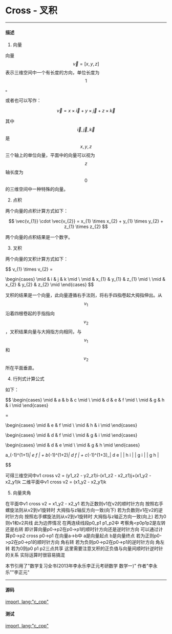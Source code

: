 # Cross - 叉积

--------

#### 描述

1. 向量

向量$$ \vec{v} = [x, y, z] $$表示三维空间中一个有长度的方向，单位长度为$$ 1 $$。

或者也可以写作：

$$
\vec{v} = x \times \vec{i} + y \times \vec{j} + z \times \vec{k}
$$

其中$$ \vec{i}, \vec{j}, \vec{k} $$是$$ x, y, z $$三个轴上的单位向量，平面中的向量可以视为$$ z $$轴长度为$$ 0 $$的三维空间中一种特殊的向量。

2. 点积

两个向量的点积计算方式如下：

$$
\vec{v_{1}} \cdot \vec{v_{2}} = x_{1} \times x_{2} + y_{1} \times y_{2} + z_{1} \times z_{2}
$$

两个向量的点积结果是一个数字。

3. 叉积

两个向量的叉积计算方式如下：

$$
v_{1} \times v_{2} =

\begin{cases}
\mid    &   i       &   j       &   k       \mid    \\
\mid    &   x_{1}   &   y_{1}   &   z_{1}   \mid    \\
\mid    &   x_{2}   &   y_{2}   &   z_{2}   \mid
\end{cases}
$$

叉积的结果是一个向量，此向量遵循右手法则，将右手四指卷起大拇指伸出。从$$ v_{1} $$沿着四根卷起的手指指向$$ v_{2} $$，叉积结果向量与大拇指方向相同，与$$ v_{1} $$和$$ v_{2} $$所在平面垂直。

4. 行列式计算公式

如下：

$$
\begin{cases}
\mid    &   a   &   b   &   c   \mid    \\
\mid    &   d   &   e   &   f   \mid    \\
\mid    &   g   &   h   &   i   \mid
\end{cases}

=

\begin{cases}
\mid    &   e   &   f   \mid    \\
\mid    &   h   &   i   \mid
\end{cases}


\begin{cases}
\mid    &   d   &   f   \mid    \\
\mid    &   g   &   i   \mid
\end{cases}


\begin{cases}
\mid    &   d   &   e   \mid    \\
\mid    &   g   &   h   \mid
\end{cases}


a_(-1)^(1+1)_| e f | + b_(-1)^(1+2)_| d f | + c_(-1)^(1+3)_| d e |
             | h i |                | g i |                | g h |

$$

可得三维空间中v1 cross v2 = (y1_z2 - y2_z1)i-(x1_z2 - x2_z1)j+(x1_y2 - x2_y1)k
二维平面中v1 cross v2 = (x1_y2 - x2_y1)k

5.  向量夹角

在平面中v1 cross v2 = x1_y2 - x2_y1
若为正数则v1在v2的顺时针方向 按照右手螺旋法则从v2到v1旋转时 大拇指与z轴反方向一致(向下)
若为负数则v1在v2的逆时针方向 按照右手螺旋法则从v2到v1旋转时 大拇指与z轴正方向一致(向上)
若为0则v1和v2共线 此为边界情况
在两连续线段p0_p1 p1_p2中 考察角&lt;p0p1p2是左转还是右转
即计算向量p0->p2在p0->p1的顺时针方向还是逆时针方向 可以通过计算p0->p2 cross p0->p1
在向量a->b中 a是向量起点 b是向量终点
若为正则p0->p2在p0->p1的顺时针方向 角右转
若为负则p0->p2在p0->p1的逆时针方向 角左转
若为0则p0 p1 p2三点共享
这里需要注意叉积的正负值与向量间顺时针逆时针的关系 实际运算时很容易搞混

本节引用了"数学复习全书(2013年李永乐李正元考研数学 数学一)" 作者"李永乐""李正元"

--------

#### 源码

[import, lang:"c_cpp"](../../../../src/AnalyticGeometry/Polygon/Cross.h)


#### 测试

[import, lang:"c_cpp"](../../../../src/AnalyticGeometry/Polygon/Cross.cpp)
